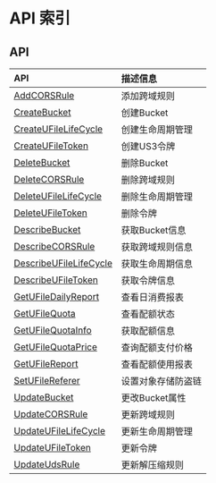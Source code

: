 # API 索引

## API

| API | 描述信息 |
|:---|:---|
|[AddCORSRule](api/ufile-api/add_cors_rule)|添加跨域规则|
|[CreateBucket](api/ufile-api/create_bucket)|创建Bucket|
|[CreateUFileLifeCycle](api/ufile-api/create_ufile_life_cycle)|创建生命周期管理|
|[CreateUFileToken](api/ufile-api/create_ufile_token)|创建US3令牌|
|[DeleteBucket](api/ufile-api/delete_bucket)|删除Bucket|
|[DeleteCORSRule](api/ufile-api/delete_cors_rule)|删除跨域规则|
|[DeleteUFileLifeCycle](api/ufile-api/delete_ufile_life_cycle)|删除生命周期管理|
|[DeleteUFileToken](api/ufile-api/delete_ufile_token)|删除令牌|
|[DescribeBucket](api/ufile-api/describe_bucket)|获取Bucket信息|
|[DescribeCORSRule](api/ufile-api/describe_cors_rule)|获取跨域规则信息|
|[DescribeUFileLifeCycle](api/ufile-api/describe_ufile_life_cycle)|获取生命周期信息|
|[DescribeUFileToken](api/ufile-api/describe_ufile_token)|获取令牌信息|
|[GetUFileDailyReport](api/ufile-api/get_ufile_daily_report)|查看日消费报表|
|[GetUFileQuota](api/ufile-api/get_ufile_quota)|查看配额状态|
|[GetUFileQuotaInfo](api/ufile-api/get_ufile_quota_info)|获取配额信息|
|[GetUFileQuotaPrice](api/ufile-api/get_ufile_quota_price)|查询配额支付价格|
|[GetUFileReport](api/ufile-api/get_ufile_report)|查看配额使用报表|
|[SetUFileReferer](api/ufile-api/set_ufile_referer)|设置对象存储防盗链|
|[UpdateBucket](api/ufile-api/update_bucket)|更改Bucket属性|
|[UpdateCORSRule](api/ufile-api/update_cors_rule)|更新跨域规则|
|[UpdateUFileLifeCycle](api/ufile-api/update_ufile_life_cycle)|更新生命周期管理|
|[UpdateUFileToken](api/ufile-api/update_ufile_token)|更新令牌|
|[UpdateUdsRule](api/ufile-api/update_uds_rule)|更新解压缩规则|
